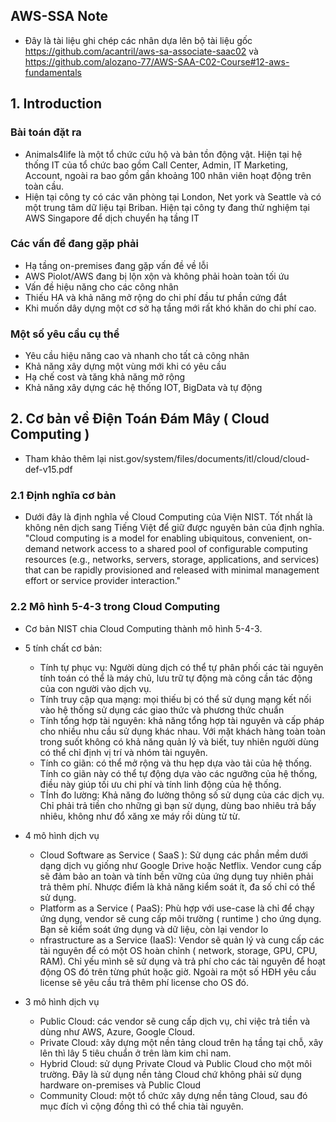 
## AWS-SSA Note
- Đây là tài liệu ghi chép các nhân dựa lên bộ tài liệu gốc https://github.com/acantril/aws-sa-associate-saac02 và https://github.com/alozano-77/AWS-SAA-C02-Course#12-aws-fundamentals


## 1. Introduction

### Bài toán đặt ra

- Animals4life là một tổ chức cứu hộ và bản tồn động vật. Hiện tại hệ thống IT của tổ chức bao gồm Call Center, Admin, IT Marketing, Account, ngoài ra bao gồm gần khoảng 100 nhân viên hoạt động trên toàn cầu.
- Hiện tại công ty có các văn phòng tại London, Net york và Seattle và có một trung tâm dữ liệu tại Briban. Hiện tại công ty đang thử nghiệm tại AWS Singapore để dịch chuyển hạ tầng IT 


### Các vấn đề đang gặp phải
- Hạ tầng on-premises đang gặp vấn đề về lỗi
- AWS Piolot/AWS đang bị lộn xộn và không phải hoàn toàn tối ứu
- Vấn đề hiệu năng cho các công nhân
- Thiếu HA và khả năng mở rộng do chi phí đầu tư phần cứng đắt
- Khi muốn dây dựng một cơ sở hạ tầng mới rất khó khăn do chi phí cao.

### Một số yêu cầu cụ thể
- Yêu cầu hiệu năng cao và nhanh cho tất cả công nhân
- Khả năng xây dựng một vùng mới khi có yêu cầu
- Hạ chế cost và tăng khả năng mở rộng
- Khả năng xây dựng các hệ thống IOT, BigData và tự động


## 2. Cơ bản về Điện Toán Đám Mây ( Cloud Computing )

- Tham khảo thêm lại nist.gov/system/files/documents/itl/cloud/cloud-def-v15.pdf

### 2.1 Định nghĩa cơ bản
- Dưới đây là định nghĩa về Cloud Computing của Viện NIST. Tốt nhất là không nên dịch sang Tiếng Việt để giữ được nguyên bản của định nghĩa.
"Cloud computing is a model for enabling ubiquitous, convenient, on-demand network access to a shared pool of configurable computing resources (e.g., networks, servers, storage, applications, and services) that can be rapidly provisioned and released with minimal management effort or service provider interaction."

### 2.2 Mô hình 5-4-3 trong Cloud Computing
- Cơ bản NIST chia Cloud Computing thành mô hình 5-4-3. 
- 5 tính chất cơ bản:
    + Tính tự phục vụ: Người dùng dịch có thể tự phân phối các tài nguyên tính toán có thể là máy chủ, lưu trữ tự động mà công cần tác động của con người vào dịch vụ.
    + Tính truy cập qua mạng: mọi thiếu bị có thể sử dụng mạng kết nối vào hệ thống sử dụng các giao thức và phương thức chuẩn
    + Tính tổng hợp tài nguyên: khả năng tổng hợp tài nguyên và cấp pháp cho nhiều nhu cầu sử dụng khác nhau. Với mặt khách hàng toàn toàn trong suốt không có khả năng quản lý và biết, tuy nhiên người dùng có thể chỉ định vị trí và nhóm tài nguyên.
    + Tính co giãn: có thể mở rộng và thu hẹp dựa vào tải của hệ thống. Tính co giãn này có thể tự động dựa vào các ngưỡng của hệ thống, điều này giúp tối ưu chi phí và tính linh động của hệ thống.
    + TÍnh đo lường: Khả năng đo lường thông số sử dụng của các dịch vụ. Chỉ phải trả tiền cho những gì bạn sử dụng, dùng bao nhiêu trả bấy nhiêu, không như đổ xăng xe máy rồi dùng từ từ.

- 4 mô hình dịch vụ
    + Cloud Software as Service ( SaaS ): Sử dụng các phần mềm dưới dạng dịch vụ giống như Google Drive hoặc Netflix. Vendor cung cấp sẽ đảm bảo an toàn và tính bền vững của ứng dụng tuy nhiên phải trả thêm phí. Nhược điểm là khả năng kiểm soát ít, đa số chỉ có thể sử dụng.
    + Platform as a Service ( PaaS): Phù hợp với use-case là chỉ để chạy ứng dụng, vendor sẽ cung cấp môi trường ( runtime ) cho ứng dụng. Bạn sẽ kiểm soát ứng dụng và dữ liệu, còn lại vendor lo
    + nfrastructure as a Service (IaaS): Vendor sẽ quản lý và cung cấp các tài nguyên để có một OS hoàn chỉnh ( network, storage, GPU, CPU, RAM). Chỉ yếu mình sẽ sử dụng và trả phí cho các tài nguyên để hoạt động OS đó trên từng phút hoặc giờ. Ngoài ra một số HĐH yêu cầu license sẽ yêu cầu trả thêm phí license cho OS đó.

- 3 mô hình dịch vụ
    + Public Cloud: các vendor sẽ cung cấp dịch vụ, chỉ việc trả tiền và dùng như AWS, Azure, Google Cloud. 
    + Private Cloud: xây dựng một nền tảng cloud trên hạ tầng tại chỗ, xây lên thì lây 5 tiêu chuẩn ở trên làm kim chỉ nam.
    + Hybrid Cloud: sử dụng Private Cloud và Public Cloud cho một môi trường. Đây là sử dụng nền tảng Cloud chứ không phải sử dụng hardware on-premises  và Public Cloud
    + Community Cloud: một tổ chức xây dựng nền tảng Cloud, sau đó mục đích vì cộng đồng thì có thể chia tài nguyên.

